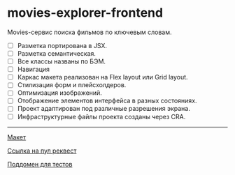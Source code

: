 # movies-explorer-frontend
Movies-сервис поиска фильмов по ключевым словам.
- [ ] Разметка портирована в JSX.
- [ ] Разметка семантическая.
- [ ] Все классы названы по БЭМ.
- [ ] Навигация
- [ ] Каркас макета реализован на Flex layout или Grid layout.
- [ ] Стилизация форм и плейсхолдеров.
- [ ] Оптимизация изображений.
- [ ] Отображение элементов интерфейса в разных состояниях.
- [ ] Проект адаптирован под различные разрешения экрана.
- [ ] Инфраструктурные файлы проекта созданы через CRA.
__________________________________________________________________________

[Макет](https://www.figma.com/file/6FMWkB94wE7KTkcCgUXtnC/light-1?type=design&node-id=1-6199&mode=design&t=TkbnOIKvThmuMnVu-0)

[Ссылка на пул реквест](https://github.com/AlloSpokoina/movies-explorer-frontend/pull/2)

[Поддомен для тестов](https://diplom66.nomoredomainsicu.ru)